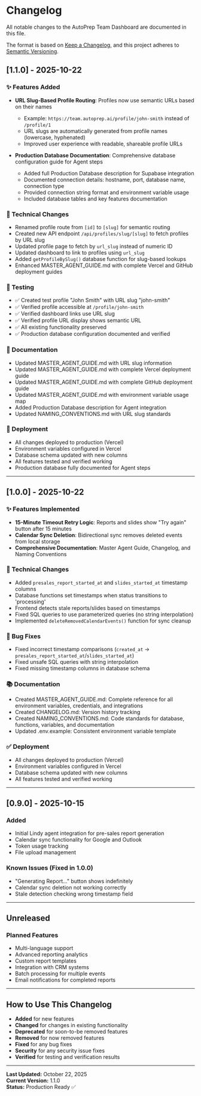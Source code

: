 # Changelog

All notable changes to the AutoPrep Team Dashboard are documented in this file.

The format is based on [Keep a Changelog](https://keepachangelog.com/en/1.0.0/),
and this project adheres to [Semantic Versioning](https://semver.org/spec/v2.0.0.html).

## [1.1.0] - 2025-10-22

### ✨ Features Added
- **URL Slug-Based Profile Routing**: Profiles now use semantic URLs based on their names
  - Example: `https://team.autoprep.ai/profile/john-smith` instead of `/profile/1`
  - URL slugs are automatically generated from profile names (lowercase, hyphenated)
  - Improved user experience with readable, shareable profile URLs

- **Production Database Documentation**: Comprehensive database configuration guide for Agent steps
  - Added full Production Database description for Supabase integration
  - Documented connection details: hostname, port, database name, connection type
  - Provided connection string format and environment variable usage
  - Included database tables and key features documentation

### 🔧 Technical Changes
- Renamed profile route from `[id]` to `[slug]` for semantic routing
- Created new API endpoint `/api/profiles/slug/[slug]` to fetch profiles by URL slug
- Updated profile page to fetch by `url_slug` instead of numeric ID
- Updated dashboard to link to profiles using `url_slug`
- Added `getProfileBySlug()` database function for slug-based lookups
- Enhanced MASTER_AGENT_GUIDE.md with complete Vercel and GitHub deployment guides

### 🧪 Testing
- ✅ Created test profile "John Smith" with URL slug "john-smith"
- ✅ Verified profile accessible at `/profile/john-smith`
- ✅ Verified dashboard links use URL slug
- ✅ Verified profile URL display shows semantic URL
- ✅ All existing functionality preserved
- ✅ Production database configuration documented and verified

### 📝 Documentation
- Updated MASTER_AGENT_GUIDE.md with URL slug information
- Updated MASTER_AGENT_GUIDE.md with complete Vercel deployment guide
- Updated MASTER_AGENT_GUIDE.md with complete GitHub deployment guide
- Updated MASTER_AGENT_GUIDE.md with environment variable usage map
- Added Production Database description for Agent integration
- Updated NAMING_CONVENTIONS.md with URL slug standards

### 🚀 Deployment
- All changes deployed to production (Vercel)
- Environment variables configured in Vercel
- Database schema updated with new columns
- All features tested and verified working
- Production database fully documented for Agent steps

---

## [1.0.0] - 2025-10-22

### ✨ Features Implemented
- **15-Minute Timeout Retry Logic**: Reports and slides show "Try again" button after 15 minutes
- **Calendar Sync Deletion**: Bidirectional sync removes deleted events from local storage
- **Comprehensive Documentation**: Master Agent Guide, Changelog, and Naming Conventions

### 🔧 Technical Changes
- Added `presales_report_started_at` and `slides_started_at` timestamp columns
- Database functions set timestamps when status transitions to 'processing'
- Frontend detects stale reports/slides based on timestamps
- Fixed SQL queries to use parameterized queries (no string interpolation)
- Implemented `deleteRemovedCalendarEvents()` function for sync cleanup

### 🐛 Bug Fixes
- Fixed incorrect timestamp comparisons (`created_at` → `presales_report_started_at`/`slides_started_at`)
- Fixed unsafe SQL queries with string interpolation
- Fixed missing timestamp columns in database schema

### 📚 Documentation
- Created MASTER_AGENT_GUIDE.md: Complete reference for all environment variables, credentials, and integrations
- Created CHANGELOG.md: Version history tracking
- Created NAMING_CONVENTIONS.md: Code standards for database, functions, variables, and documentation
- Updated .env.example: Consistent environment variable template

### ✅ Deployment
- All changes deployed to production (Vercel)
- Environment variables configured in Vercel
- Database schema updated with new columns
- All features tested and verified working

---

## [0.9.0] - 2025-10-15

### Added
- Initial Lindy agent integration for pre-sales report generation
- Calendar sync functionality for Google and Outlook
- Token usage tracking
- File upload management

### Known Issues (Fixed in 1.0.0)
- "Generating Report..." button shows indefinitely
- Calendar sync deletion not working correctly
- Stale detection checking wrong timestamp field

---

## Unreleased

### Planned Features
- Multi-language support
- Advanced reporting analytics
- Custom report templates
- Integration with CRM systems
- Batch processing for multiple events
- Email notifications for completed reports

---

## How to Use This Changelog

- **Added** for new features
- **Changed** for changes in existing functionality
- **Deprecated** for soon-to-be removed features
- **Removed** for now removed features
- **Fixed** for any bug fixes
- **Security** for any security issue fixes
- **Verified** for testing and verification results

---

**Last Updated:** October 22, 2025  
**Current Version:** 1.1.0  
**Status:** Production Ready ✅
